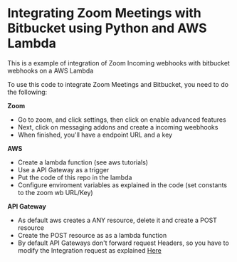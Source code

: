 
# Integrating Zoom Meetings with Bitbucket using Python and AWS Lambda
This is a example of integration of Zoom Incoming webhooks with bitbucket webhooks on a AWS Lambda

To use this code to integrate Zoom Meetings and Bitbucket, you need to do the following:

**Zoom**
 - Go to zoom, and click settings, then click on enable advanced features
 - Next, click on messaging addons and create a incoming weebhooks
 - When finished, you'll have a endpoint URL and a key
 
**AWS**
 - Create a lambda function (see aws tutorials)
 - Use a API Gateway as a trigger
 - Put the code of this repo in the lambda
 - Configure enviroment variables as explained in the code (set constants to the zoom wb URL/Key)

**API Gateway**

 - As default aws creates a ANY resource, delete it and create a POST resource
 - Create the POST resource as as a lambda function
 - By default API Gateways don't forward request Headers, so you have to modify the Integration request as explained [Here](https://aws.amazon.com/premiumsupport/knowledge-center/custom-headers-api-gateway-lambda/) 

